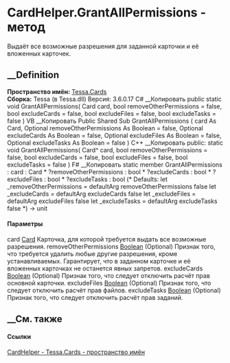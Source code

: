 # CardHelper.GrantAllPermissions - метод
Выдаёт все возможные разрешения для заданной карточки и её вложенных карточек.
## __Definition
 **Пространство имён:** [Tessa.Cards](N_Tessa_Cards.htm)  
 **Сборка:** Tessa (в Tessa.dll) Версия: 3.6.0.17
C# __Копировать
     public static void GrantAllPermissions(
    	Card card,
    	bool removeOtherPermissions = false,
    	bool excludeCards = false,
    	bool excludeFiles = false,
    	bool excludeTasks = false
    )
VB __Копировать
     Public Shared Sub GrantAllPermissions ( 
    	card As Card,
    	Optional removeOtherPermissions As Boolean = false,
    	Optional excludeCards As Boolean = false,
    	Optional excludeFiles As Boolean = false,
    	Optional excludeTasks As Boolean = false
    )
C++ __Копировать
     public:
    static void GrantAllPermissions(
    	Card^ card, 
    	bool removeOtherPermissions = false, 
    	bool excludeCards = false, 
    	bool excludeFiles = false, 
    	bool excludeTasks = false
    )
F# __Копировать
     static member GrantAllPermissions : 
            card : Card * 
            ?removeOtherPermissions : bool * 
            ?excludeCards : bool * 
            ?excludeFiles : bool * 
            ?excludeTasks : bool 
    (* Defaults:
            let _removeOtherPermissions = defaultArg removeOtherPermissions false
            let _excludeCards = defaultArg excludeCards false
            let _excludeFiles = defaultArg excludeFiles false
            let _excludeTasks = defaultArg excludeTasks false
    *)
    -> unit 
#### Параметры
card [Card](T_Tessa_Cards_Card.htm)
    Карточка, для которой требуется выдать все возможные разрешения.
removeOtherPermissions
[Boolean](https://learn.microsoft.com/dotnet/api/system.boolean) (Optional)
     Признак того, что требуется удалить любые другие разрешения, кроме устанавливаемых. Гарантирует, что в заданном карточке и её вложенных карточках не останется явных запретов. 
excludeCards [Boolean](https://learn.microsoft.com/dotnet/api/system.boolean)
(Optional)
    Признак того, что следует отключить расчёт прав основной карточки.
excludeFiles [Boolean](https://learn.microsoft.com/dotnet/api/system.boolean)
(Optional)
    Признак того, что следует отключить расчёт прав файлов.
excludeTasks [Boolean](https://learn.microsoft.com/dotnet/api/system.boolean)
(Optional)
    Признак того, что следует отключить расчёт прав заданий.
##  __См. также
#### Ссылки
[CardHelper - ](T_Tessa_Cards_CardHelper.htm)
[Tessa.Cards - пространство имён](N_Tessa_Cards.htm)
